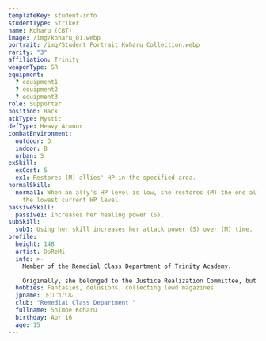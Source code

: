 ```yaml
---
templateKey: student-info
studentType: Striker
name: Koharu (CBT)
image: /img/koharu_01.webp
portrait: /img/Student_Portrait_Koharu_Collection.webp
rarity: "3"
affiliation: Trinity
weaponType: SR
equipment:
  ? equipment1
  ? equipment2
  ? equipment3
role: Supporter
position: Back
atkType: Mystic
defType: Heavy Armour
combatEnvironment:
  outdoor: D
  indoor: B
  urban: S
exSkill:
  exCost: 5
  ex1: Restores (M) allies' HP in the specified area.
normalSkill:
  normal1: When an ally's HP level is low, she restores (M) the one ally's HP with
    the lowest current HP level.
passiveSkill:
  passive1: Increases her healing power (S).
subSkill:
  sub1: Using her skill increases her attack power (S) over (M) time.
profile:
  height: 148
  artist: DoReMi
  info: >-
    Member of the Remedial Class Department of Trinity Academy.

    Originally, she belonged to the Justice Realization Committee, but her grades fell and she fell into a crisis of repeating a year and was forced to transfer to the remedial class department. She thinks she is an elitist, but in reality, she is too stupid to keep up with her schoolwork. She has a hobby of collecting lewd magazines and is often embarrassed to be alone with her fantasies about even the most trivial things.
  hobbies: Fantasies, delusions, collecting lewd magazines
  jpname: 下江コハル
  club: "Remedial Class Department "
  fullname: Shimoe Koharu
  birthday: Apr 16
  age: 15
---
```


